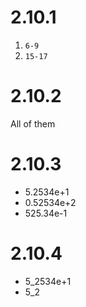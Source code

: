 # 2.10.1

1. `6-9`
2. `15-17`

# 2.10.2

All of them

# 2.10.3

- 5.2534e+1
- 0.52534e+2
- 525.34e-1

# 2.10.4

- 5_2534e+1
- 5_2